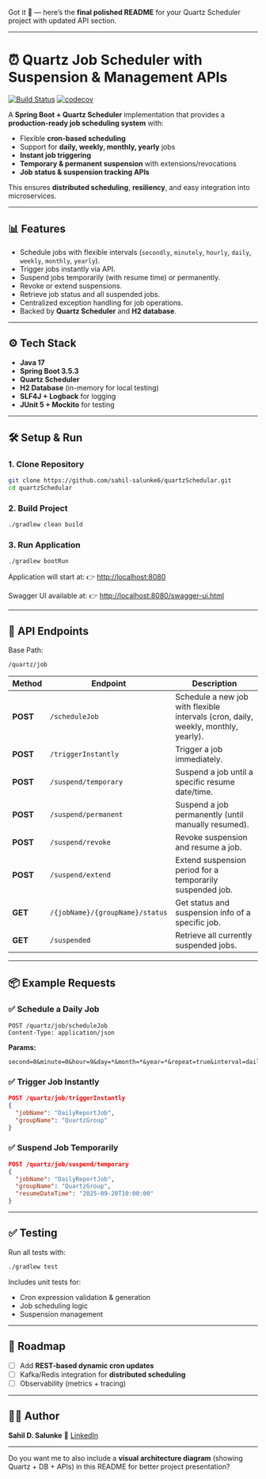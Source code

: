 Got it 🚀 — here’s the **final polished README** for your Quartz Scheduler project with updated API section.

---

# ⏰ Quartz Job Scheduler with Suspension & Management APIs

[![Build Status](https://github.com/sahil-salunke6/quartzSchedular/actions/workflows/ci.yml/badge.svg)](https://github.com/sahil-salunke6/quartzSchedular/actions)
[![codecov](https://codecov.io/gh/sahil-salunke6/quartzSchedular/branch/main/graph/badge.svg)](https://codecov.io/gh/sahil-salunke6/quartzSchedular)

A **Spring Boot + Quartz Scheduler** implementation that provides a **production-ready job scheduling system** with:

* Flexible **cron-based scheduling**
* Support for **daily, weekly, monthly, yearly** jobs
* **Instant job triggering**
* **Temporary & permanent suspension** with extensions/revocations
* **Job status & suspension tracking APIs**

This ensures **distributed scheduling**, **resiliency**, and easy integration into microservices.

---

## 📊 Features

* Schedule jobs with flexible intervals (`secondly`, `minutely`, `hourly`, `daily`, `weekly`, `monthly`, `yearly`).
* Trigger jobs instantly via API.
* Suspend jobs temporarily (with resume time) or permanently.
* Revoke or extend suspensions.
* Retrieve job status and all suspended jobs.
* Centralized exception handling for job operations.
* Backed by **Quartz Scheduler** and **H2 database**.

---

## ⚙️ Tech Stack

* **Java 17**
* **Spring Boot 3.5.3**
* **Quartz Scheduler**
* **H2 Database** (in-memory for local testing)
* **SLF4J + Logback** for logging
* **JUnit 5 + Mockito** for testing

---

## 🛠️ Setup & Run

### 1. Clone Repository

```bash
git clone https://github.com/sahil-salunke6/quartzSchedular.git
cd quartzSchedular
```

### 2. Build Project

```bash
./gradlew clean build
```

### 3. Run Application

```bash
./gradlew bootRun
```

Application will start at:
👉 [http://localhost:8080](http://localhost:8080)

Swagger UI available at:
👉 [http://localhost:8080/swagger-ui.html](http://localhost:8080/swagger-ui.html)

---

## 📄 API Endpoints

Base Path:

```
/quartz/job
```

| Method   | Endpoint                        | Description                                                                        |
| -------- | ------------------------------- | ---------------------------------------------------------------------------------- |
| **POST** | `/scheduleJob`                  | Schedule a new job with flexible intervals (cron, daily, weekly, monthly, yearly). |
| **POST** | `/triggerInstantly`             | Trigger a job immediately.                                                         |
| **POST** | `/suspend/temporary`            | Suspend a job until a specific resume date/time.                                   |
| **POST** | `/suspend/permanent`            | Suspend a job permanently (until manually resumed).                                |
| **POST** | `/suspend/revoke`               | Revoke suspension and resume a job.                                                |
| **POST** | `/suspend/extend`               | Extend suspension period for a temporarily suspended job.                          |
| **GET**  | `/{jobName}/{groupName}/status` | Get status and suspension info of a specific job.                                  |
| **GET**  | `/suspended`                    | Retrieve all currently suspended jobs.                                             |

---

## 📦 Example Requests

### ✅ Schedule a Daily Job

```http
POST /quartz/job/scheduleJob
Content-Type: application/json
```

**Params:**

```
second=0&minute=0&hour=9&day=*&month=*&year=*&repeat=true&interval=daily&jobName=DailyReportJob
```

### ✅ Trigger Job Instantly

```json
POST /quartz/job/triggerInstantly
{
  "jobName": "DailyReportJob",
  "groupName": "QuartzGroup"
}
```

### ✅ Suspend Job Temporarily

```json
POST /quartz/job/suspend/temporary
{
  "jobName": "DailyReportJob",
  "groupName": "QuartzGroup",
  "resumeDateTime": "2025-09-20T10:00:00"
}
```

---

## ✅ Testing

Run all tests with:

```bash
./gradlew test
```

Includes unit tests for:

* Cron expression validation & generation
* Job scheduling logic
* Suspension management

---

## 📌 Roadmap

* [ ] Add **REST-based dynamic cron updates**
* [ ] Kafka/Redis integration for **distributed scheduling**
* [ ] Observability (metrics + tracing)

---

## 👨‍💻 Author

**Sahil D. Salunke**
🔗 [LinkedIn](https://www.linkedin.com/in/sahildsalunke/)

---

Do you want me to also include a **visual architecture diagram** (showing Quartz + DB + APIs) in this README for better project presentation?

